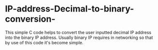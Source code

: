 # IP-address-Decimal-to-binary-conversion-
This simple C code helps to convert the user inputted decimal IP address into the binary IP address.
Usually binary IP requires in networking so that by use of this code it's become simple.
